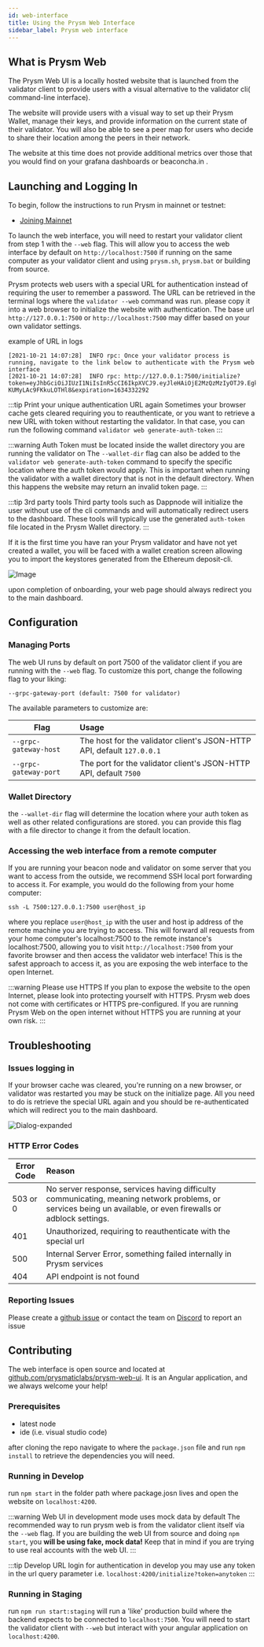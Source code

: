```yaml
---
id: web-interface
title: Using the Prysm Web Interface
sidebar_label: Prysm web interface
---
```


## What is Prysm Web

The Prysm Web UI is a locally hosted website that is launched from the validator client to provide users with a visual alternative to the validator cli( command-line interface).

The website will provide users with a visual way to set up their Prysm Wallet, manage their keys, and provide information on the current state of their validator. You will also be able to see a peer map for users who decide to share their location among the peers in their network.

The website at this time does not provide additional metrics over those that you would find on your grafana dashboards or beaconcha.in . 


## Launching and Logging In

To begin, follow the instructions to run Prysm in mainnet or testnet:

- [Joining Mainnet](/docs/install/install-with-script)

To launch the web interface, you will need to restart your validator client from step 1 with the `--web` flag. This will allow you to access the web interface by default on `http://localhost:7500` if running on the same computer as your validator client and using `prysm.sh`, `prysm.bat` or building from source.

Prysm protects web users with a special URL for authentication instead of requiring the user to remember a password. The URL can be retrieved in the terminal logs where the `validator --web` command was run. please copy it into a web browser to initialize the website with authentication. The base url `http://127.0.0.1:7500` or `http://localhost:7500` may differ based on your own validator settings.

example of URL in logs

```
[2021-10-21 14:07:28]  INFO rpc: Once your validator process is running, navigate to the link below to authenticate with the Prysm web interface
[2021-10-21 14:07:28]  INFO rpc: http://127.0.0.1:7500/initialize?token=eyJhbGciOiJIUzI1NiIsInR5cCI6IkpXVCJ9.eyJleHAiOjE2MzQzMzIyOTJ9.EgkawrXjxSkO26FcwuiB6IFI-KUMyLAc9FKkuLOTHl8&expiration=1634332292
```
:::tip Print your unique authentication URL again
Sometimes your browser cache gets cleared requiring you to reauthenticate, or you want to retrieve a new URL with token without restarting the validator.
In that case, you can run the following command `validator web generate-auth-token`
:::

:::warning Auth Token must be located inside the wallet directory you are running the validator on
The `--wallet-dir` flag can also be added to the `validator web generate-auth-token` command to specify the specific location where the auth token would apply. This is important when running the validator with a wallet directory that is not in the default directory. When this happens the website may return an invalid token page.
:::

:::tip 3rd party tools
Third party tools such as Dappnode will initialize the user without use of the cli commands and will automatically redirect users to the dashboard. These tools will typically use the generated `auth-token` file located in the Prysm Wallet directory.
:::

If it is the first time you have ran your Prysm validator and have not yet created a wallet, you will be faced with a wallet creation screen allowing you to import the keystores generated from the Ethereum deposit-cli.

![Image](/img/walletcreate.png)

upon completion of onboarding, your web page should always redirect you to the main dashboard.

## Configuration

### Managing Ports

The web UI runs by default on port 7500 of the validator client if you are running with the `--web` flag. To customize this port, change the following flag to your liking:

```
--grpc-gateway-port (default: 7500 for validator)
```

The available parameters to customize are:

| Flag          | Usage         |
| ------------- |:-------------|
|`--grpc-gateway-host` | The host for the validator client's JSON-HTTP API, default `127.0.0.1`
|`--grpc-gateway-port` | The port for the validator client's JSON-HTTP API, default `7500`

### Wallet Directory

the `--wallet-dir` flag will determine the location where your auth token as well as other related configurations are stored. you can provide this flag with a file director to change it from the default location.

### Accessing the web interface from a remote computer

If you are running your beacon node and validator on some server that you want to access from the outside, we recommend SSH local port forwarding to access it. For example, you would do the following from your home computer:

```
ssh -L 7500:127.0.0.1:7500 user@host_ip
```

where you replace `user@host_ip` with the user and host ip address of the remote machine you are trying to access. This will forward all requests from your home computer's localhost:7500 to the remote instance's localhost:7500, allowing you to visit `http://localhost:7500` from your favorite browser and then access the validator web interface! This is the safest approach to access it, as you are exposing the web interface to the open Internet.

:::warning Please use HTTPS
If you plan to expose the website to the open Internet, please look into protecting yourself with HTTPS. Prysm web does not come with certificates or HTTPS pre-configured. If you are running Prysm Web on the open internet without HTTPS you are running at your own risk. 
:::

## Troubleshooting

### Issues logging in

If your browser cache was cleared, you're running on a new browser, or validator was restarted you may be stuck on the initialize page. All you need to do is retrieve the special URL again and you should be re-authenticated which will redirect you to the main dashboard. 

![Dialog-expanded](/img/dialog-error-expanded.png "dialog error expanded")

### HTTP Error Codes

| Error Code         | Reason        |
| ------------- |:-------------|
| 503 or 0 | No server response, services having difficulty communicating, meaning network problems, or services being un available, or even firewalls or adblock settings.
| 401 | Unauthorized, requiring to reauthenticate with the special url
| 500 | Internal Server Error, something failed internally in Prysm services
| 404 | API endpoint is not found

### Reporting Issues

Please create a [github issue](https://github.com/prysmaticlabs) or contact the team on [Discord](https://discord.gg/YMVYzv6) to report an issue


## Contributing

The web interface is open source and located at [github.com/prysmaticlabs/prysm-web-ui](https://github.com/prysmaticlabs/prysm-web-ui). It is an Angular application, and we always welcome your help!

### Prerequisites

- latest node
- ide (i.e. visual studio code)

after cloning the repo navigate to where the `package.json` file and run `npm install` to retrieve the dependencies you will need.

### Running in Develop

run `npm start` in the folder path where package.josn lives and open the website on `localhost:4200`. 

:::warning Web UI in development mode uses mock data by default
The recommended way to run prysm web is from the validator client itself via the `--web` flag. If you are building the web UI from source and doing `npm start`, you **will be using fake, mock data!** Keep that in mind if you are trying to use real accounts with the web UI.
:::

:::tip Develop URL login
for authentication in develop you may use any token in the url query parameter i.e. `localhost:4200/initialize?token=anytoken`
:::


### Running in Staging

run `npm run start:staging` will run a 'like' production build where the backend expects to be connected to `localhost:7500`. You will need to start the validator client with `--web` but interact with your angular application on `localhost:4200`.



